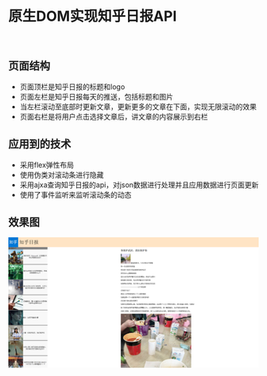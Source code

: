 <h1>原生DOM实现知乎日报API</h1>
<br>
<h2>页面结构</h2>
<ul>
  <li>页面顶栏是知乎日报的标题和logo</li>
  <li>页面左栏是知乎日报每天的推送，包括标题和图片</li>
  <li>当左栏滚动至底部时更新文章，更新更多的文章在下面，实现无限滚动的效果</li>
  <li>页面右栏是将用户点击选择文章后，讲文章的内容展示到右栏</li>
</ul>
<h2>应用到的技术</h2>
<ul>
  <li>采用flex弹性布局</li>
  <li>使用伪类对滚动条进行隐藏</li>
  <li>采用ajxa查询知乎日报的api，对json数据进行处理并且应用数据进行页面更新</li>
  <li>使用了事件监听来监听滚动条的动态</li>
</ul>
<h2>效果图</h2>
<img src="https://github.com/412193388/origin_zhihuribao/blob/master/xiaoguotu.png">
